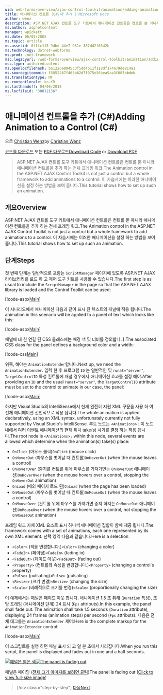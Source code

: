 ```yaml
---
uid: web-forms/overview/ajax-control-toolkit/animation/adding-animation-to-a-control-cs
title: 애니메이션 컨트롤 (C#)에 추가 | Microsoft Docs
author: wenz
description: ASP.NET AJAX 컨트롤 도구 키트에서 애니메이션 컨트롤은 컨트롤 뿐 아니라 애니메이션 컨트롤을 추가 하는 전체 프레임 워크. 이 자습서에서는 방법...
ms.author: aspnetcontent
manager: wpickett
ms.date: 06/02/2008
ms.topic: article
ms.assetid: 0f1fc1f5-9dbd-44e7-931e-387d42f0342b
ms.technology: dotnet-webforms
ms.prod: .net-framework
msc.legacyurl: /web-forms/overview/ajax-control-toolkit/animation/adding-animation-to-a-control-cs
msc.type: authoredcontent
ms.openlocfilehash: ba122660045c3f5dd4b11f118df174a79de814a1
ms.sourcegitcommit: f8852267f463b62d7f975e56bea9aa3f68fbbdeb
ms.translationtype: MT
ms.contentlocale: ko-KR
ms.lasthandoff: 04/06/2018
ms.locfileid: "30872136"
---
```

<a name="adding-animation-to-a-control-c"></a><span data-ttu-id="307fc-104">애니메이션 컨트롤을 추가 (C#)</span><span class="sxs-lookup"><span data-stu-id="307fc-104">Adding Animation to a Control (C#)</span></span>
====================
<span data-ttu-id="307fc-105">으로 [Christian Wenz](https://github.com/wenz)</span><span class="sxs-lookup"><span data-stu-id="307fc-105">by [Christian Wenz](https://github.com/wenz)</span></span>

<span data-ttu-id="307fc-106">[코드를 다운로드](http://download.microsoft.com/download/f/9/a/f9a26acd-8df4-4484-8a18-199e4598f411/Animation1.cs.zip) 또는 [PDF 다운로드](http://download.microsoft.com/download/6/7/1/6718d452-ff89-4d3f-a90e-c74ec2d636a3/animation1CS.pdf)</span><span class="sxs-lookup"><span data-stu-id="307fc-106">[Download Code](http://download.microsoft.com/download/f/9/a/f9a26acd-8df4-4484-8a18-199e4598f411/Animation1.cs.zip) or [Download PDF](http://download.microsoft.com/download/6/7/1/6718d452-ff89-4d3f-a90e-c74ec2d636a3/animation1CS.pdf)</span></span>

> <span data-ttu-id="307fc-107">ASP.NET AJAX 컨트롤 도구 키트에서 애니메이션 컨트롤은 컨트롤 뿐 아니라 애니메이션 컨트롤을 추가 하는 전체 프레임 워크.</span><span class="sxs-lookup"><span data-stu-id="307fc-107">The Animation control in the ASP.NET AJAX Control Toolkit is not just a control but a whole framework to add animations to a control.</span></span> <span data-ttu-id="307fc-108">이 자습서에는 이러한 애니메이션을 설정 하는 방법을 보여 줍니다.</span><span class="sxs-lookup"><span data-stu-id="307fc-108">This tutorial shows how to set up such an animation.</span></span>


## <a name="overview"></a><span data-ttu-id="307fc-109">개요</span><span class="sxs-lookup"><span data-stu-id="307fc-109">Overview</span></span>

<span data-ttu-id="307fc-110">ASP.NET AJAX 컨트롤 도구 키트에서 애니메이션 컨트롤은 컨트롤 뿐 아니라 애니메이션 컨트롤을 추가 하는 전체 프레임 워크.</span><span class="sxs-lookup"><span data-stu-id="307fc-110">The Animation control in the ASP.NET AJAX Control Toolkit is not just a control but a whole framework to add animations to a control.</span></span> <span data-ttu-id="307fc-111">이 자습서에는 이러한 애니메이션을 설정 하는 방법을 보여 줍니다.</span><span class="sxs-lookup"><span data-stu-id="307fc-111">This tutorial shows how to set up such an animation.</span></span>

## <a name="steps"></a><span data-ttu-id="307fc-112">단계</span><span class="sxs-lookup"><span data-stu-id="307fc-112">Steps</span></span>

<span data-ttu-id="307fc-113">첫 번째 단계는 일반적으로 포함는 `ScriptManager` 페이지에 있도록 ASP.NET AJAX 라이브러리를 로드 하 고 제어 도구 키트를 사용할 수 있습니다.</span><span class="sxs-lookup"><span data-stu-id="307fc-113">The first step is as usual to include the `ScriptManager` in the page so that the ASP.NET AJAX library is loaded and the Control Toolkit can be used:</span></span>

[!code-aspx[Main](adding-animation-to-a-control-cs/samples/sample1.aspx)]

<span data-ttu-id="307fc-114">이 시나리오에서 애니메이션 다음과 같이 표시 된 텍스트의 패널에 적용 됩니다.</span><span class="sxs-lookup"><span data-stu-id="307fc-114">The animation in this scenario will be applied to a panel of text which looks like this:</span></span>

[!code-aspx[Main](adding-animation-to-a-control-cs/samples/sample2.aspx)]

<span data-ttu-id="307fc-115">패널에 대 한 연결 된 CSS 클래스에는 배경 색 및 너비를 정의합니다.</span><span class="sxs-lookup"><span data-stu-id="307fc-115">The associated CSS class for the panel defines a background color and a width:</span></span>

[!code-css[Main](adding-animation-to-a-control-cs/samples/sample3.css)]

<span data-ttu-id="307fc-116">위쪽, 해야는 `AnimationExtender`합니다.</span><span class="sxs-lookup"><span data-stu-id="307fc-116">Next up, we need the `AnimationExtender`.</span></span> <span data-ttu-id="307fc-117">입력 한 후 프로그램 `ID` 는 일반적인 및 `runat="server"`, `TargetControlID` 특성 컨트롤에 패널 경우에서 애니메이션 효과를 설정 해야:</span><span class="sxs-lookup"><span data-stu-id="307fc-117">After providing an `ID` and the usual `runat="server"`, the `TargetControlID` attribute must be set to the control to animate in our case, the panel:</span></span>

[!code-aspx[Main](adding-animation-to-a-control-cs/samples/sample4.aspx)]

<span data-ttu-id="307fc-118">하지만 Visual Studio의 IntelliSense에서 현재 완전히 지원 XML 구문을 사용 하 여 전체 애니메이션 선언적으로 적용 됩니다.</span><span class="sxs-lookup"><span data-stu-id="307fc-118">The whole animation is applied declaratively, using an XML syntax, unfortunately currently not fully supported by Visual Studio's IntelliSense.</span></span> <span data-ttu-id="307fc-119">루트 노드는 `<Animations>;` 이 노드 내에서 여러 이벤트 애니메이션의 현재 위치 take(s) 시기를 결정 하는 허용 됩니다.</span><span class="sxs-lookup"><span data-stu-id="307fc-119">The root node is `<Animations>;` within this node, several events are allowed which determine when the animation(s) take(s) place:</span></span>

- <span data-ttu-id="307fc-120">`OnClick` (마우스 클릭)</span><span class="sxs-lookup"><span data-stu-id="307fc-120">`OnClick` (mouse click)</span></span>
- <span data-ttu-id="307fc-121">`OnHoverOut` (마우스를 벗어날 때 컨트롤)</span><span class="sxs-lookup"><span data-stu-id="307fc-121">`OnHoverOut` (when the mouse leaves a control)</span></span>
- <span data-ttu-id="307fc-122">`OnHoverOver` (중지를 컨트롤 위에 마우스를 가져가면는 `OnHoverOut` 애니메이션)</span><span class="sxs-lookup"><span data-stu-id="307fc-122">`OnHoverOver` (when the mouse hovers over a control, stopping the `OnHoverOut` animation)</span></span>
- <span data-ttu-id="307fc-123">`OnLoad` (때의 페이지 로드 된)</span><span class="sxs-lookup"><span data-stu-id="307fc-123">`OnLoad` (when the page has been loaded)</span></span>
- <span data-ttu-id="307fc-124">`OnMouseOut` (마우스를 벗어날 때 컨트롤)</span><span class="sxs-lookup"><span data-stu-id="307fc-124">`OnMouseOut` (when the mouse leaves a control)</span></span>
- <span data-ttu-id="307fc-125">`OnMouseOver` (컨트롤 위에 마우스를 가져가면 중지 하지는 `OnMouseOut` 애니메이션)</span><span class="sxs-lookup"><span data-stu-id="307fc-125">`OnMouseOver` (when the mouse hovers over a control, not stopping the `OnMouseOut` animation)</span></span>

<span data-ttu-id="307fc-126">프레임 워크 자체 XML 요소로 표시 하나씩 애니메이션 집합이 함께 제공 됩니다.</span><span class="sxs-lookup"><span data-stu-id="307fc-126">The framework comes with a set of animations, each one represented by its own XML element.</span></span> <span data-ttu-id="307fc-127">선택 영역 다음과 같습니다.</span><span class="sxs-lookup"><span data-stu-id="307fc-127">Here is a selection:</span></span>

- <span data-ttu-id="307fc-128">`<Color>` (색을 변경합니다.)</span><span class="sxs-lookup"><span data-stu-id="307fc-128">`<Color>` (changing a color)</span></span>
- <span data-ttu-id="307fc-129">`<FadeIn>` (페이딩)</span><span class="sxs-lookup"><span data-stu-id="307fc-129">`<FadeIn>` (fading in)</span></span>
- <span data-ttu-id="307fc-130">`<FadeOut>` (페이드 아웃)</span><span class="sxs-lookup"><span data-stu-id="307fc-130">`<FadeOut>` (fading out)</span></span>
- <span data-ttu-id="307fc-131">`<Property>` (컨트롤의 속성을 변경합니다.)</span><span class="sxs-lookup"><span data-stu-id="307fc-131">`<Property>` (changing a control's property)</span></span>
- <span data-ttu-id="307fc-132">`<Pulse>` (pulsating)</span><span class="sxs-lookup"><span data-stu-id="307fc-132">`<Pulse>` (pulsating)</span></span>
- <span data-ttu-id="307fc-133">`<Resize>` (크기 변경)</span><span class="sxs-lookup"><span data-stu-id="307fc-133">`<Resize>` (changing the size)</span></span>
- <span data-ttu-id="307fc-134">`<Scale>` (비례적으로 크기를 변경)</span><span class="sxs-lookup"><span data-stu-id="307fc-134">`<Scale>` (proportionally changing the size)</span></span>

<span data-ttu-id="307fc-135">이 예제에서는 패널은 페이드 아웃 합니다. 애니메이션 1.5 초 취해 (`Duration` 특성), 초당 프레임 (애니메이션 단계) 24 표시 (`Fps` attributs).</span><span class="sxs-lookup"><span data-stu-id="307fc-135">In this example, the panel shall fade out. The animation shall take 1.5 seconds (`Duration` attribute), displaying 24 frames (animation steps) per second (`Fps` attributs).</span></span> <span data-ttu-id="307fc-136">다음은 전체 태그를는 `AnimationExtender` 제어:</span><span class="sxs-lookup"><span data-stu-id="307fc-136">Here is the complete markup for the `AnimationExtender` control:</span></span>

[!code-aspx[Main](adding-animation-to-a-control-cs/samples/sample5.aspx)]

<span data-ttu-id="307fc-137">이 스크립트를 실행 하면 패널 표시 되 고 일 분 초에서 사라집니다.</span><span class="sxs-lookup"><span data-stu-id="307fc-137">When you run this script, the panel is displayed and fades out in one and a half seconds.</span></span>


<span data-ttu-id="307fc-138">[![패널은 옅은 색](adding-animation-to-a-control-cs/_static/image2.png)](adding-animation-to-a-control-cs/_static/image1.png)</span><span class="sxs-lookup"><span data-stu-id="307fc-138">[![The panel is fading out](adding-animation-to-a-control-cs/_static/image2.png)](adding-animation-to-a-control-cs/_static/image1.png)</span></span>

<span data-ttu-id="307fc-139">패널은 페이딩 ([전체 크기 이미지를 보려면 클릭](adding-animation-to-a-control-cs/_static/image3.png))</span><span class="sxs-lookup"><span data-stu-id="307fc-139">The panel is fading out ([Click to view full-size image](adding-animation-to-a-control-cs/_static/image3.png))</span></span>

> [!div class="step-by-step"]
> [<span data-ttu-id="307fc-140">다음</span><span class="sxs-lookup"><span data-stu-id="307fc-140">Next</span></span>](executing-several-animations-at-the-same-time-cs.md)
